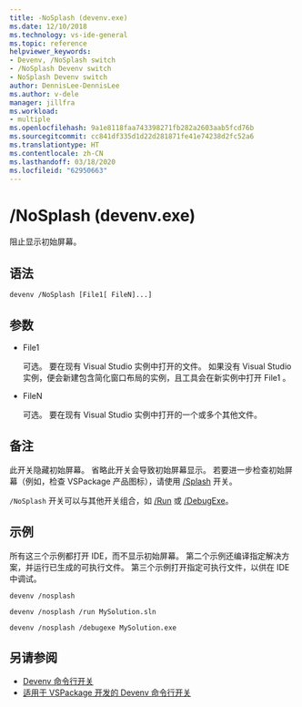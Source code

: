 ```yaml
---
title: -NoSplash (devenv.exe)
ms.date: 12/10/2018
ms.technology: vs-ide-general
ms.topic: reference
helpviewer_keywords:
- Devenv, /NoSplash switch
- /NoSplash Devenv switch
- NoSplash Devenv switch
author: DennisLee-DennisLee
ms.author: v-dele
manager: jillfra
ms.workload:
- multiple
ms.openlocfilehash: 9a1e8118faa743398271fb282a2603aab5fcd76b
ms.sourcegitcommit: cc841df335d1d22d281871fe41e74238d2fc52a6
ms.translationtype: HT
ms.contentlocale: zh-CN
ms.lasthandoff: 03/18/2020
ms.locfileid: "62950663"
---
```

# <a name="nosplash-devenvexe"></a>/NoSplash (devenv.exe)

阻止显示初始屏幕。

## <a name="syntax"></a>语法

```shell
devenv /NoSplash [File1[ FileN]...]
```

## <a name="arguments"></a>参数

- File1 

  可选。 要在现有 Visual Studio 实例中打开的文件。 如果没有 Visual Studio 实例，便会新建包含简化窗口布局的实例，且工具会在新实例中打开 File1  。

- FileN 

  可选。 要在现有 Visual Studio 实例中打开的一个或多个其他文件。

## <a name="remarks"></a>备注

此开关隐藏初始屏幕。 省略此开关会导致初始屏幕显示。 若要进一步检查初始屏幕（例如，检查 VSPackage 产品图标），请使用 [/Splash](../../extensibility/devenv-command-line-switches-for-vspackage-development.md) 开关。

`/NoSplash` 开关可以与其他开关组合，如 [/Run](run-devenv-exe.md) 或 [/DebugExe](debugexe-devenv-exe.md)。

## <a name="example"></a>示例

所有这三个示例都打开 IDE，而不显示初始屏幕。 第二个示例还编译指定解决方案，并运行已生成的可执行文件。 第三个示例打开指定可执行文件，以供在 IDE 中调试。

```shell
devenv /nosplash

devenv /nosplash /run MySolution.sln

devenv /nosplash /debugexe MySolution.exe
```

## <a name="see-also"></a>另请参阅

- [Devenv 命令行开关](../../ide/reference/devenv-command-line-switches.md)
- [适用于 VSPackage 开发的 Devenv 命令行开关](../../extensibility/devenv-command-line-switches-for-vspackage-development.md)
